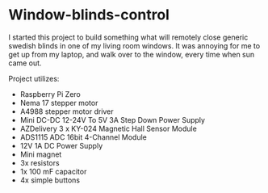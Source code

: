 # Window-blinds-control

I started this project to build something what will remotely close generic swedish blinds in one of my living room windows. 
It was annoying for me to get up from my laptop, and walk over to the window, every time when sun came out.

Project utilizes:
- Raspberry Pi Zero
- Nema 17 stepper motor
- A4988 stepper motor driver
- Mini DC-DC 12-24V To 5V 3A Step Down Power Supply
- AZDelivery 3 x KY-024 Magnetic Hall Sensor Module
- ADS1115 ADC 16bit 4-Channel Module
- 12V 1A DC Power Supply
- Mini magnet 
- 3x resistors 
- 1x 100 mF capacitor
- 4x simple buttons